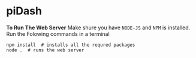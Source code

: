 # piDash

**To Run The Web Server**
Make shure you have `NODE-JS` and `NPM` is installed.
Run the Folowing commands in a terminal

```
npm install  # installs all the requred packages
node .  # runs the web server
```
